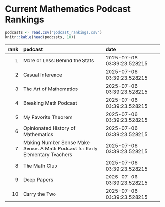 # Current Mathematics Podcast Rankings


``` r
podcasts <- read.csv("podcast_rankings.csv")
knitr::kable(head(podcasts, 10))
```

| rank | podcast | date |
|---:|:---|:---|
| 1 | More or Less: Behind the Stats | 2025-07-06 03:39:23.528215 |
| 2 | Casual Inference | 2025-07-06 03:39:23.528215 |
| 3 | The Art of Mathematics | 2025-07-06 03:39:23.528215 |
| 4 | Breaking Math Podcast | 2025-07-06 03:39:23.528215 |
| 5 | My Favorite Theorem | 2025-07-06 03:39:23.528215 |
| 6 | Opinionated History of Mathematics | 2025-07-06 03:39:23.528215 |
| 7 | Making Number Sense Make Sense: A Math Podcast for Early Elementary Teachers | 2025-07-06 03:39:23.528215 |
| 8 | The Math Club | 2025-07-06 03:39:23.528215 |
| 9 | Deep Papers | 2025-07-06 03:39:23.528215 |
| 10 | Carry the Two | 2025-07-06 03:39:23.528215 |
